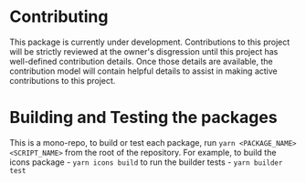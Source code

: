 # Contributing

This package is currently under development. Contributions to this project will be strictly reviewed at the owner's disgression until this project has well-defined contribution details. Once those details are available, the contribution model will contain helpful details to assist in making active contributions to this project.

# Building and Testing the packages

This is a mono-repo, to build or test each package, run `yarn <PACKAGE_NAME> <SCRIPT_NAME>` from the root of the repository.
For example,
    to build the icons package - `yarn icons build`
    to run the builder tests - `yarn builder test`